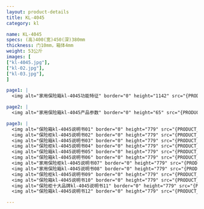 ```yaml
---
layout: product-details
title: KL-4045
category: kl

name: KL-4045
specs: (高)400(宽)450(深)380mm
thickness: 门10mm，箱体4mm
weight: 53公斤
images: [
["kl-4045.jpg"],
["kl-02.jpg"],
["kl-03.jpg"],
]

page1: |
  <img alt="家用保险箱kl-4045功能特征" border="0" height="1142" src="{PRODUCT_IMAGES}products/kl-gn.jpg" width="538" />

page2: |
  <img alt="家用保险箱kl-4045产品参数" border="0" height="65" src="{PRODUCT_IMAGES}products/kl-cpcs.jpg" width="538" />

page3: |
  <img alt="保险箱kl-4045说明书01" border="0" height="779" src="{PRODUCT_IMAGES}products/kl-sm01.jpg" width="528" /><br />
  <img alt="保险柜kl-4045说明书02" border="0" height="779" src="{PRODUCT_IMAGES}products/kl-sm02.jpg" width="528" /><br />
  <img alt="保险箱kl-4045说明书03" border="0" height="779" src="{PRODUCT_IMAGES}products/kl-sm03.jpg" width="528" /><br />
  <img alt="保险柜kl-4045说明书04" border="0" height="779" src="{PRODUCT_IMAGES}products/kl-sm04.jpg" width="528" /><br />
  <img alt="保险箱kl-4045说明书05" border="0" height="779" src="{PRODUCT_IMAGES}products/kl-sm05.jpg" width="528" /><br />
  <img alt="保险箱kl-4045说明书06" border="0" height="779" src="{PRODUCT_IMAGES}products/kl-sm06.jpg" width="528" /><br />
  <img alt="家用保险柜kl-4045说明书07" border="0" height="779" src="{PRODUCT_IMAGES}products/kl-sm07.jpg" width="528" /><br />
  <img alt="家用保险箱kl-4045说明书08" border="0" height="779" src="{PRODUCT_IMAGES}products/kl-sm08.jpg" width="528" /><br />
  <img alt="保险柜kl-4045说明书09" border="0" height="779" src="{PRODUCT_IMAGES}products/kl-sm09.jpg" width="528" /><br />
  <img alt="保险箱kl-4045说明书10" border="0" height="779" src="{PRODUCT_IMAGES}products/kl-sm10.jpg" width="528" /><br />
  <img alt="保险柜十大品牌kl-4045说明书11" border="0" height="779" src="{PRODUCT_IMAGES}products/kl-sm11.jpg" width="528" /><br />
  <img alt="保险箱kl-4045说明书12" border="0" height="779" src="{PRODUCT_IMAGES}products/kl-sm12.jpg" width="528" />

---
```


